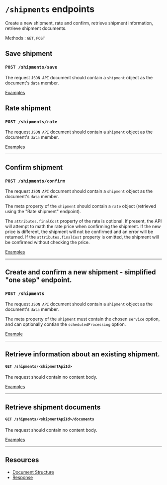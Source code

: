 # `/shipments` endpoints

Create a new shipment, rate and confirm, retrieve shipment information, retrieve shipment documents.

Methods : `GET`, `POST`

## Save shipment
### `POST /shipments/save`

The request `JSON API` document should contain a `shipment` object as the document's `data` member.

[Examples](/docs/Endpoints/Shipments/ExamplesSave.md)

## Rate shipment
### `POST /shipments/rate`

The request `JSON API` document should contain a `shipment` object as the document's `data` member.

[Examples](/docs/Endpoints/Shipments/ExamplesRate.md)

---

## Confirm shipment
### `POST /shipments/confirm`

The request `JSON API` document should contain a `shipment` object as the document's `data` member.

The meta property of the `shipment` should contain a `rate` object (retrieved using the "Rate shipment" endpoint).

The `attributes.finalCost` property of the rate is optional. If present, the API will attempt to math the rate price when confirming the shipment.
If the new price is different, the shipment will not be confirmed and an error will be returned.
If the `attributes.finalCost` property is omitted, the shipment will be confirmed without checking the price.

[Examples](/docs/Endpoints/Shipments/ExamplesConfirm.md)

---

## Create and confirm a new shipment - simplified "one step" endpoint.
### `POST /shipments`

The request `JSON API` document should contain a `shipment` object as the document's `data` member.

The meta property of the `shipment` must contain the chosen `service` option, and can optionally contian the `scheduledProcessing` option.

[Example](/docs/Endpoints/Shipments/ExamplesSimple.md)

---

## Retrieve information about an existing shipment.
#### `GET /shipments/<shipmentApiId>`

The request should contain no content body.

[Examples](/docs/Endpoints/Shipments/ExamplesRetrieveShipment.md)

---

## Retrieve shipment documents
#### `GET /shipments/<shipmentApiId>/documents`

The request should contain no content body.

[Examples](/docs/Endpoints/Shipments/ExamplesRetrieveDocuments.md)

---

## Resources

* [Document Structure](/docs/Endpoints/Shipments/DocumentStructure.md)
* [Response](/docs/Endpoints/Shipments/Response.md)
